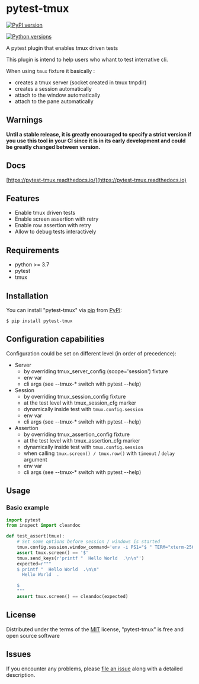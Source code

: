 # pytest-tmux

[![PyPI version](https://img.shields.io/pypi/v/pytest-tmux.svg)](https://pypi.org/project/pytest-tmux)

[![Python versions](https://img.shields.io/pypi/pyversions/pytest-tmux.svg)](https://pypi.org/project/pytest-tmux)

A pytest plugin that enables tmux driven tests

This plugin is intend to help users who whant to test interrative cli.

When using `tmux` fixture it basically :

- creates a tmux server (socket created in tmux tmpdir)
- creates a session automatically
- attach to the window automatically
- attach to the pane automatically

## Warnings

**Until a stable release, it is greatly encouraged to specify a strict version if
you use this tool in your CI since it is in its early development and could be
greatly changed between version.**

## Docs

[https://pytest-tmux.readthedocs.io/](https://pytest-tmux.readthedocs.io)

## Features

- Enable tmux driven tests
- Enable screen assertion with retry
- Enable row assertion with retry
- Allow to debug tests interactively

## Requirements

- python >= 3.7
- pytest
- tmux

## Installation

You can install "pytest-tmux" via [pip](https://pypi.org/project/pip/)
from [PyPI](https://pypi.org/project):

    $ pip install pytest-tmux

## Configuration capabilities

Configuration could be set on different level (in order of precedence):

- Server
    - by overriding tmux_server_config (scope='session') fixture
    - env var
    - cli args (see --tmux-* switch with pytest --help)
- Session
    - by overriding tmux_session_config fixture
    - at the test level with tmux_session_cfg marker
    - dynamically inside test with `tmux.config.session`
    - env var
    - cli args (see --tmux-* switch with pytest --help)
- Assertion
    - by overriding tmux_assertion_config fixture
    - at the test level with tmux_assertion_cfg marker
    - dynamically inside test with `tmux.config.session`
    - when calling `tmux.screen() / tmux.row()` with `timeout` / `delay` argument
    - env var
    - cli args (see --tmux-* switch with pytest --help)


## Usage

### Basic example

```python
import pytest
from inspect import cleandoc

def test_assert(tmux):
    # Set some options before session / windows is started
    tmux.config.session.window_command='env -i PS1="$ " TERM="xterm-256color" /usr/bin/env bash --norc --noprofile'
    assert tmux.screen() == '$'
    tmux.send_keys(r'printf "  Hello World  .\n\n"')
    expected=r"""
    $ printf "  Hello World  .\n\n"
      Hello World  .

    $
    """
    assert tmux.screen() == cleandoc(expected)
```

## License

Distributed under the terms of the
[MIT](http://opensource.org/licenses/MIT) license, "pytest-tmux" is free
and open source software

## Issues

If you encounter any problems, please [file an
issue](https://github.com/rockandska/pytest-tmux/issues) along with a
detailed description.

